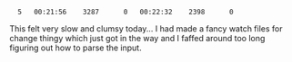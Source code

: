 ```
  5   00:21:56    3287      0   00:22:32    2398      0
```

This felt very slow and clumsy today... I had made a fancy watch files for change thingy which just got in the way and I faffed around too long figuring out how to parse the input.